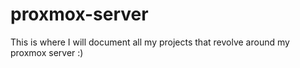 # proxmox-server
This is where I will document all my projects that revolve around my proxmox server :)
